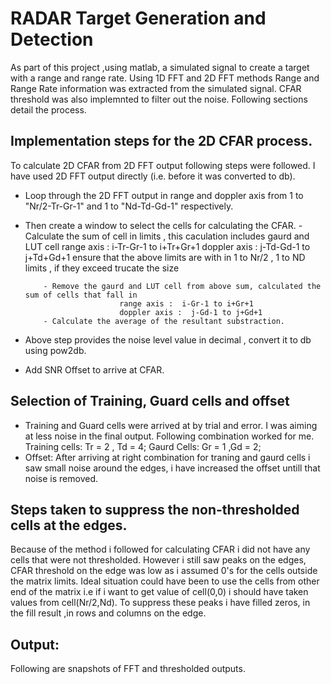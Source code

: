 # RADAR Target Generation and Detection
As part of this project ,using matlab, a simulated signal to create a target with a range and range rate. Using 1D FFT and 2D FFT methods Range and Range Rate information was extracted from the simulated signal. CFAR threshold was also implemnted to filter out the noise. Following sections detail the process. 

## Implementation steps for the 2D CFAR process. 
To calculate 2D CFAR from 2D FFT output following steps were followed. I have used 2D FFT output directly (i.e. before it was converted to db).
- Loop through the 2D FFT output in range and doppler axis from 1 to "Nr/2-Tr-Gr-1" and 1 to "Nd-Td-Gd-1" respectively.
- Then create a window to select the cells for calculating the CFAR. 
          - Calculate the sum of cell in limits , this caculation includes gaurd and LUT cell
                           range axis :  i-Tr-Gr-1 to i+Tr+Gr+1
                           doppler axis :  j-Td-Gd-1 to j+Td+Gd+1
            ensure that the above limits are with in 1 to Nr/2 , 1 to ND limits , if they exceed trucate the size
            
          - Remove the gaurd and LUT cell from above sum, calculated the sum of cells that fall in 
                           range axis :  i-Gr-1 to i+Gr+1
                           doppler axis :  j-Gd-1 to j+Gd+1
          - Calculate the average of the resultant substraction.
 - Above step provides the noise level value in decimal , convert it to db using pow2db. 
 - Add SNR Offset to arrive at CFAR. 
 
 ## Selection of Training, Guard cells and offset
 - Training and Guard cells were arrived at by trial and error. I was aiming at less noise in the final output. Following combination worked for me. 
  Training cells:  Tr = 2 , Td = 4;
  Gaurd Cells: Gr = 1 ,Gd = 2;
- Offset: After arriving at right combination for traning and gaurd cells i saw small noise around the edges, i have increased the offset untill that noise is removed. 

 ## Steps taken to suppress the non-thresholded cells at the edges.
 Because of the method i followed for calculating CFAR i did not have any cells that were not thresholded. However i still saw peaks on the edges, CFAR threshold on the edge was low as i assumed 0's for the cells outside the matrix limits. Ideal situation could have been to use the cells from other end of the matrix i.e if i want to get value of cell(0,0) i should have taken values from cell(Nr/2,Nd). To suppress these peaks i have filled zeros, in the fill result ,in rows and columns on the edge. 
 
 ## Output:
 Following are snapshots of FFT and thresholded outputs. 
 
 
 

       
